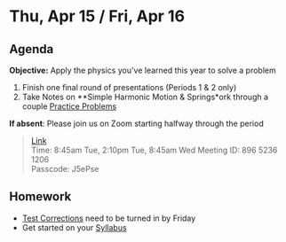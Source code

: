 Thu, Apr 15 / Fri, Apr 16
==================  
  
Agenda  
---------  
**Objective:** Apply the physics you've learned this year to solve  a problem

1. Finish one final round of presentations (Periods 1 & 2 only)
2. Take Notes on **Simple Harmonic Motion \& Springs*ork through a couple [Practice Problems][prac]

**If absent**: Please join us on Zoom starting halfway through the period

> [Link](https://us02web.zoom.us/j/89652361206?pwd=L3ZYQzBGNitFK0J6K1M4Nk1iM1dYQT09)  
> Time: 8:45am Tue, 2:10pm Tue, 8:45am Wed
> Meeting ID: 896 5236 1206  
> Passcode: J5ePse 

Homework   
-------------  
- [Test Corrections][correct] need to be turned in by Friday
- Get started on your [Syllabus][syl]

[correct]: https://avon.schoology.com/assignment/4835376289/
[prac]: https://avon.schoology.com/page/4857644125
[syl]: https://avon.schoology.com/course/2624603229/materials?f=369843503
<!--stackedit_data:
eyJoaXN0b3J5IjpbLTE1OTUwNzI0OTQsLTMxODA0NjQwMiwtMT
c5Mjg4MjQ4LC00MTE1OTQ3NzksLTEzMDA2MDIzNzMsLTEwMDE2
OTUzMDQsMTE5MzY4NjAyNiwtMTc5ODEwMTY2LC0xNDU4Njg5NT
YyLC05MTc5Mjg0MjIsLTEyNDI1MjY2MTMsLTU1NDI4MTM5NCwx
OTU5MzYzMzYxLDI4MzM0NDk4NiwtMTY2MzY5MDA1MiwxNzcwMD
Q1NDMyLDY5NjkwMzkwOSwxNTU4MjE2MjUwLC0xNzkwMTYyNDM1
LDQ5MTYxMzkwMl19
-->
